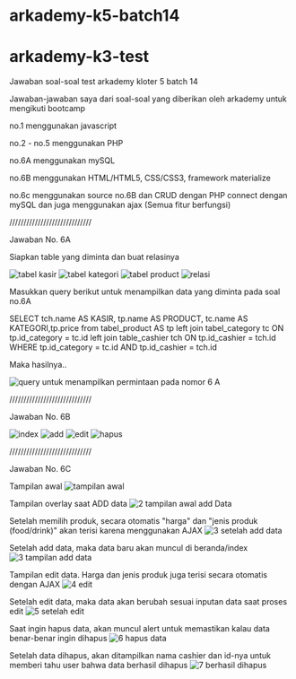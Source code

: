 # arkademy-k5-batch14

# arkademy-k3-test
Jawaban soal-soal test arkademy kloter 5 batch 14

Jawaban-jawaban saya dari soal-soal yang diberikan oleh arkademy untuk mengikuti bootcamp

no.1 menggunakan javascript

no.2 - no.5 menggunakan PHP

no.6A menggunakan mySQL

no.6B menggunakan HTML/HTML5, CSS/CSS3, framework materialize

no.6c menggunakan source no.6B dan CRUD dengan PHP connect dengan mySQL dan juga menggunakan ajax (Semua fitur berfungsi)

/////////////////////////////

Jawaban No. 6A

Siapkan table yang diminta dan buat relasinya

![tabel kasir](https://user-images.githubusercontent.com/50796200/71543029-ff23c400-29a8-11ea-9774-e3284444e317.JPG)
![tabel kategori](https://user-images.githubusercontent.com/50796200/71543034-267a9100-29a9-11ea-94ae-f4aa15dd5315.JPG)
![tabel product](https://user-images.githubusercontent.com/50796200/71543036-2b3f4500-29a9-11ea-9422-578f2bdaf2a3.JPG)
![relasi](https://user-images.githubusercontent.com/50796200/71543040-31cdbc80-29a9-11ea-9153-8ab5894e89f7.JPG)

Masukkan query berikut untuk menampilkan data yang diminta pada soal no.6A

SELECT tch.name AS KASIR, tp.name AS PRODUCT, tc.name AS KATEGORI,tp.price  from tabel_product AS tp
left join tabel_category tc ON tp.id_category = tc.id
left join table_cashier tch ON tp.id_cashier = tch.id
WHERE tp.id_category = tc.id AND tp.id_cashier = tch.id

Maka hasilnya..

![query untuk menampilkan permintaan pada nomor 6 A](https://user-images.githubusercontent.com/50796200/71543045-3c885180-29a9-11ea-80b6-273e14e43bb5.JPG)

/////////////////////////////

Jawaban No. 6B

![index](https://user-images.githubusercontent.com/50796200/71544270-11f1c500-29b8-11ea-9e99-0589ed7458a1.JPG)
![add](https://user-images.githubusercontent.com/50796200/71544273-174f0f80-29b8-11ea-9a44-d8232fbb759f.JPG)
![edit](https://user-images.githubusercontent.com/50796200/71544274-1ae29680-29b8-11ea-926f-d4abc79d6bfb.JPG)
![hapus](https://user-images.githubusercontent.com/50796200/71544276-1e761d80-29b8-11ea-8c37-9d6aee4e55de.JPG)

/////////////////////////////

Jawaban No. 6C

Tampilan awal
![tampilan awal](https://user-images.githubusercontent.com/50796200/73116478-07ecc300-3f72-11ea-9b8e-e11ab9ea5b17.JPG)

Tampilan overlay saat ADD data
![2 tampilan awal add Data](https://user-images.githubusercontent.com/50796200/73116479-0d4a0d80-3f72-11ea-8684-eb8ad48ce9b8.JPG)

Setelah memilih produk, secara otomatis "harga" dan "jenis produk (food/drink)" akan terisi karena menggunakan AJAX
![3 setelah add data](https://user-images.githubusercontent.com/50796200/73116480-0d4a0d80-3f72-11ea-8e0c-6c4792dbb2f4.JPG)

Setelah add data, maka data baru akan muncul di beranda/index
![3 tampilan add data](https://user-images.githubusercontent.com/50796200/73116481-0de2a400-3f72-11ea-864a-efac8a7ddccf.JPG)

Tampilan edit data. Harga dan jenis produk juga terisi secara otomatis dengan AJAX
![4 edit](https://user-images.githubusercontent.com/50796200/73116482-0de2a400-3f72-11ea-9dc6-37cd34862849.JPG)

Setelah edit data, maka data akan berubah sesuai inputan data saat proses edit
![5 setelah edit](https://user-images.githubusercontent.com/50796200/73116483-0de2a400-3f72-11ea-8eed-0521549c4e29.JPG)

Saat ingin hapus data, akan muncul alert untuk memastikan kalau data benar-benar ingin dihapus
![6 hapus data](https://user-images.githubusercontent.com/50796200/73116484-0e7b3a80-3f72-11ea-9e07-8ce4848263b4.JPG)

Setelah data dihapus, akan ditampilkan nama cashier dan id-nya untuk memberi tahu user bahwa data berhasil dihapus
![7 berhasil dihapus](https://user-images.githubusercontent.com/50796200/73116485-0e7b3a80-3f72-11ea-82b1-00a2ce9f7140.JPG)
